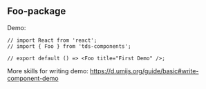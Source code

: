 ## Foo-package

Demo:

```tsx
// import React from 'react';
// import { Foo } from 'tds-components';

// export default () => <Foo title="First Demo" />;
```

More skills for writing demo: https://d.umijs.org/guide/basic#write-component-demo
